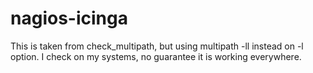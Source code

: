 # nagios-icinga
This is taken from check_multipath, but using multipath -ll instead on -l option.
I check on my systems, no guarantee it is working everywhere.
